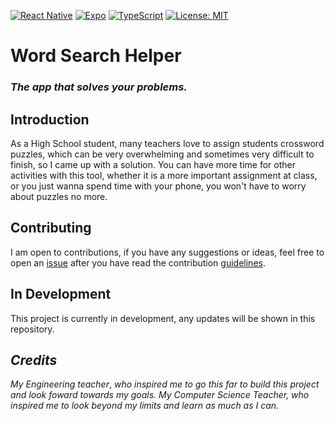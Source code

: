 [![React Native](https://img.shields.io/badge/react_native-%2320232a.svg?style=for-the-badge&logo=react&logoColor=%2361DAFB)](https://reactnative.dev/)
[![Expo](https://img.shields.io/badge/expo-1C1E24?style=for-the-badge&logo=expo&logoColor=#D04A37)](https://expo.dev/)
[![TypeScript](https://img.shields.io/badge/typescript-%23007ACC.svg?style=for-the-badge&logo=typescript&logoColor=white)](https://www.typescriptlang.org/)
[![License: MIT](https://img.shields.io/badge/License-MIT-red.svg?style=for-the-badge)](https://opensource.org/licenses/MIT)


# Word Search Helper
###  *The app that **solves** your problems.* 
## Introduction 
As a High School student, many teachers love to assign students crossword puzzles, which can be very overwhelming and sometimes very difficult to finish, so I came up with a solution. You can have more time for other activities with this tool, whether it is a more important assignment at class, or you just wanna spend time with your phone, you won't have to worry about puzzles no more.
## Contributing
I am open to contributions, if you have any suggestions or ideas, feel free to open an [issue](https://github.com/Yurem1/Cross-Word-Helper/issues) after you have read the contribution [guidelines](https://github.com/Yurem1/Cross-Word-Helper/blob/main/CODE_OF_CONDUCT.md).
## In Development 
This project is currently in development, any updates will be shown in this repository.
## *Credits*
  *My Engineering teacher*, *who inspired me to go this far to build this project and look foward towards my goals.*
  *My Computer Science Teacher, who inspired me to look beyond my limits and learn as much as I can.*
